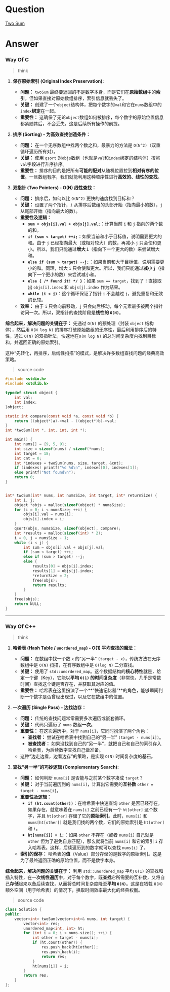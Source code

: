 # Question

[Two Sum](https://leetcode.cn/problems/two-sum/)



# Answer

### Way Of C

> think

1.  **保存原始索引 (Original Index Preservation):**
    *   **问题：** `twoSum` 最终要返回的不是数字本身，而是它们在**原始数组**中的**索引**。但如果直接对原始数组排序，索引信息就丢失了。
    *   **关键：** 创建了一个`object`结构体，把每个数字的`val`和它在`nums`数组中的`index`**绑定**在一起。
    *   **重要性：** 这确保了无论`object`数组如何被排序，每个数字的原始位置信息都紧随其后，不会丢失。这是后续所有操作的前提。

2.  **排序 (Sorting) - 为高效查找创造条件：**
    *   **问题：** 在一个无序数组中找两个数之和，最暴力的方法是 `O(N^2)`（双重循环遍历所有对）。
    *   **关键：** 使用 `qsort` 对`objs`数组（也就是`val`和`index`绑定的结构体）按照`val`字段进行升序排序。
    *   **重要性：** 排序的目的是把所有**可能的配对**从随机位置拉到**相对有序的位置**。一旦数组有序，我们就能利用这种顺序性进行**高效的、线性的查找**。

3.  **双指针 (Two Pointers) - O(N) 线性查找：**
    *   **问题：** 排序后，如何以比 `O(N^2)` 更快的速度找到目标和？
    *   **关键：** 设置了两个指针，`i` 从排序后数组的头部开始（指向最小的数），`j` 从尾部开始（指向最大的数）。
    *   **重要性及逻辑：**
        *   **`sum = objs[i].val + objs[j].val;`**：计算当前 `i` 和 `j` 指向的两个数的和。
        *   **`if (sum < target) ++i;`**：如果当前和小于目标值，说明需要更大的和。由于 `j` 已经指向最大（或相对较大）的数，再减小 `j` 只会使和更小。所以，我们只能通过**增大 `i`**（指向下一个更大的数）来尝试增大和。
        *   **`else if (sum > target) --j;`**：如果当前和大于目标值，说明需要更小的和。同理，增大 `i` 只会使和更大。所以，我们只能通过**减小 `j`**（指向下一个更小的数）来尝试减小和。
        *   **`else { /* Found it! */ }`**：如果 `sum == target`，找到了！直接取出 `objs[i].index` 和 `objs[j].index` 作为结果。
        *   **`while (i < j)`**：这个循环保证了指针 `i` 不会越过 `j`，避免重复和无效的比较。
    *   **效率：** 由于 `i` 只会向前移动，`j` 只会向后移动，每个元素最多被两个指针访问一次。所以，双指针的查找阶段是**线性的 `O(N)`**。

**综合起来，解决问题的关键在于：**
先通过 `O(N)` 的预处理（封装 `object` 结构体），然后用 `O(N log N)` 的排序打破原始数组的无序性，最后利用排序后的特性，通过 `O(N)` 的双指针法，快速地在`O(N log N)` 的总时间复杂度内找到目标和，并返回正确的原始索引。

这种“先转化，再排序，后线性扫描”的模式，是解决许多数组查找问题的经典高效策略。

> source code

```c
#include <stdio.h>
#include <stdlib.h>

typedef struct object {
    int val;
    int index;
}object;

static int compare(const void *a, const void *b) {
    return ((object*)a)->val - ((object*)b)->val;
}
int *twoSum(int *, int, int, int *);

int main() {
    int nums[] = {9, 5, 9};
    int size = sizeof(nums) / sizeof(*nums);
    int target = 18;
    int cnt = 0;
    int *indexes = twoSum(nums, size, target, &cnt);
    if (indexes) printf("%d %d\n", indexes[0], indexes[1]);
    else printf("Not found\n");
    return 0;
}


int* twoSum(int* nums, int numsSize, int target, int* returnSize) {
    int i, j;
    object *objs = malloc(sizeof(object) * numsSize);
    for (i = 0; i < numsSize; ++i) {
        objs[i].val = nums[i];
        objs[i].index = i;
    }
    qsort(objs, numsSize, sizeof(object), compare);
    int *results = malloc(sizeof(int) * 2);
    i = 0, j = numsSize - 1;
    while (i < j) {
        int sum = objs[i].val + objs[j].val;
        if (sum < target) ++i;
        else if (sum > target) --j;
        else {
            results[0] = objs[i].index;
            results[1] = objs[j].index;
            *returnSize = 2;
            free(objs);
            return results;
        }
    }
    free(objs);
    return NULL;
}
```

---


### Way Of C++

> think

1.  **哈希表 (Hash Table / `unordered_map`) - O(1) 平均查找的魔法：**
    *   **问题：** 在数组中找一个数 `x` 的“另一半” `(target - x)`，传统方法在无序数组中是 `O(N)` 扫描，在有序数组中是 `O(log N)` 二分查找。
    *   **关键：** 使用了 `std::unordered_map`。这个数据结构的**核心特性**就是，给定一个键（Key），它能以**平均 `O(1)` 的时间复杂度**（非常快，几乎是常数时间）查找这个键是否存在，并获取其对应的值。
    *   **重要性：** 哈希表在这里扮演了一个**“快速记忆器”**的角色，能够瞬间判断一个数字是否曾经出现过，以及它在数组中的位置。

2.  **一次遍历 (Single Pass) - 边找边存：**
    *   **问题：** 传统的查找问题常常需要多次遍历或嵌套循环。
    *   **关键：** 代码只遍历了 `nums` 数组**一次**。
    *   **重要性：** 在这次遍历中，对于 `nums[i]`，它同时扮演了两个角色：
        *   **查找者：** 尝试在哈希表中找到自己的“另一半” `(target - nums[i])`。
        *   **被查找者：** 如果没找到自己的“另一半”，就把自己和自己的索引存入哈希表，为后续数字查找自己做准备。
    *   这种“边走边看，边看边存”的策略，是实现 `O(N)` 时间复杂度的基石。

3.  **查找“另一半”的巧妙逻辑 (Complementary Search):**
    *   **问题：** 如何判断 `nums[i]` 是否能与之前某个数字凑成 `target`？
    *   **关键：** 对于当前遍历到的 `nums[i]`，计算出它需要的**互补数** `other = target - nums[i]`。
    *   **重要性及逻辑：**
        *   **`if (ht.count(other))`**：在哈希表中快速查询 `other` 是否已经存在。如果存在，就意味着在 `nums[i]` 之前已经有一个 `ht[other]` 这个数字，并且 `ht[other]` 存储了它的**原始索引**。此时，`nums[i]` 和 `nums[ht[other]]` 就是我们找的两个数，它们的原始索引是 `ht[other]` 和 `i`。
        *   **`ht[nums[i]] = i;`**：如果 `other` 不存在（或者 `nums[i]` 自己就是 `other` 但为了避免自身匹配），那么就将当前 `nums[i]` 和它的索引 `i` 存入哈希表。这样，后续遍历到的数字就可以查找 `nums[i]` 了。
    *   **索引的保存：** 哈希表的**值**（Value）部分存储的是数字的原始索引。这是为了最终返回正确的原始位置，而不是数字本身。

**综合起来，解决问题的关键在于：**
利用 `std::unordered_map` 平均 `O(1)` 的查找和插入特性，在**一次线性遍历**中，对于每个数字，既**查找**它所需要的互补数，又将自己**存储**起来以备后续查找，从而将总时间复杂度降至**平均 `O(N)`**。这是在牺牲 `O(N)` 额外空间（用于哈希表）的情况下，换取时间效率最大化的经典权衡。

> source code
```c++
class Solution {
public:
    vector<int> twoSum(vector<int>& nums, int target) {
        vector<int> res;
        unordered_map<int, int> ht;
        for (int i = 0; i < nums.size(); ++i) {
            int other = target - nums[i];
            if (ht.count(other)) {
                res.push_back(ht[other]);
                res.push_back(i);
                return res;
            }
            ht[nums[i]] = i;
        }
        return res;
    }
};
```
